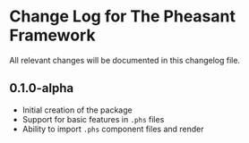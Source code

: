 # Change Log for The Pheasant Framework
All relevant changes will be documented in this changelog file.

## 0.1.0-alpha
- Initial creation of the package
- Support for basic features in `.phs` files
- Ability to import `.phs` component files and render
